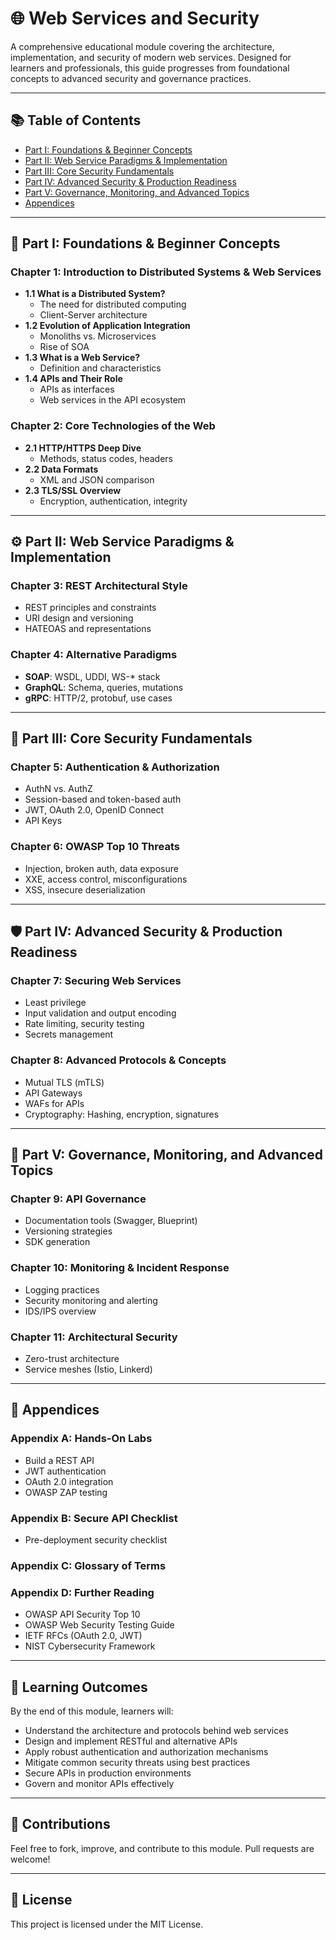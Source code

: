 # 🌐 Web Services and Security

A comprehensive educational module covering the architecture, implementation, and security of modern web services. Designed for learners and professionals, this guide progresses from foundational concepts to advanced security and governance practices.

---

## 📚 Table of Contents

- [Part I: Foundations & Beginner Concepts](#part-i-foundations--beginner-concepts)
- [Part II: Web Service Paradigms & Implementation](#part-ii-web-service-paradigms--implementation)
- [Part III: Core Security Fundamentals](#part-iii-core-security-fundamentals)
- [Part IV: Advanced Security & Production Readiness](#part-iv-advanced-security--production-readiness)
- [Part V: Governance, Monitoring, and Advanced Topics](#part-v-governance-monitoring-and-advanced-topics)
- [Appendices](#appendices)

---

## 🧩 Part I: Foundations & Beginner Concepts

### Chapter 1: Introduction to Distributed Systems & Web Services
- **1.1 What is a Distributed System?**
  - The need for distributed computing
  - Client-Server architecture
- **1.2 Evolution of Application Integration**
  - Monoliths vs. Microservices
  - Rise of SOA
- **1.3 What is a Web Service?**
  - Definition and characteristics
- **1.4 APIs and Their Role**
  - APIs as interfaces
  - Web services in the API ecosystem

### Chapter 2: Core Technologies of the Web
- **2.1 HTTP/HTTPS Deep Dive**
  - Methods, status codes, headers
- **2.2 Data Formats**
  - XML and JSON comparison
- **2.3 TLS/SSL Overview**
  - Encryption, authentication, integrity

---

## ⚙️ Part II: Web Service Paradigms & Implementation

### Chapter 3: REST Architectural Style
- REST principles and constraints
- URI design and versioning
- HATEOAS and representations

### Chapter 4: Alternative Paradigms
- **SOAP**: WSDL, UDDI, WS-* stack
- **GraphQL**: Schema, queries, mutations
- **gRPC**: HTTP/2, protobuf, use cases

---

## 🔐 Part III: Core Security Fundamentals

### Chapter 5: Authentication & Authorization
- AuthN vs. AuthZ
- Session-based and token-based auth
- JWT, OAuth 2.0, OpenID Connect
- API Keys

### Chapter 6: OWASP Top 10 Threats
- Injection, broken auth, data exposure
- XXE, access control, misconfigurations
- XSS, insecure deserialization

---

## 🛡️ Part IV: Advanced Security & Production Readiness

### Chapter 7: Securing Web Services
- Least privilege
- Input validation and output encoding
- Rate limiting, security testing
- Secrets management

### Chapter 8: Advanced Protocols & Concepts
- Mutual TLS (mTLS)
- API Gateways
- WAFs for APIs
- Cryptography: Hashing, encryption, signatures

---

## 🧠 Part V: Governance, Monitoring, and Advanced Topics

### Chapter 9: API Governance
- Documentation tools (Swagger, Blueprint)
- Versioning strategies
- SDK generation

### Chapter 10: Monitoring & Incident Response
- Logging practices
- Security monitoring and alerting
- IDS/IPS overview

### Chapter 11: Architectural Security
- Zero-trust architecture
- Service meshes (Istio, Linkerd)

---

## 📎 Appendices

### Appendix A: Hands-On Labs
- Build a REST API
- JWT authentication
- OAuth 2.0 integration
- OWASP ZAP testing

### Appendix B: Secure API Checklist
- Pre-deployment security checklist

### Appendix C: Glossary of Terms

### Appendix D: Further Reading
- OWASP API Security Top 10
- OWASP Web Security Testing Guide
- IETF RFCs (OAuth 2.0, JWT)
- NIST Cybersecurity Framework

---

## 🎯 Learning Outcomes

By the end of this module, learners will:
- Understand the architecture and protocols behind web services
- Design and implement RESTful and alternative APIs
- Apply robust authentication and authorization mechanisms
- Mitigate common security threats using best practices
- Secure APIs in production environments
- Govern and monitor APIs effectively

---

## 🤝 Contributions

Feel free to fork, improve, and contribute to this module. Pull requests are welcome!

---

## 📄 License

This project is licensed under the MIT License.


